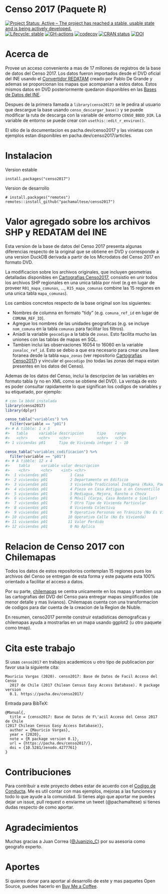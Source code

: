 
<!-- README.md is generated from README.Rmd. Please edit that file -->

# Censo 2017 (Paquete R)

<!-- badges: start -->

[![Project Status: Active – The project has reached a stable, usable
state and is being actively
developed.](https://lifecycle.r-lib.org/articles/figures/lifecycle-stable.svg)](https://lifecycle.r-lib.org/articles/stages.html#stable-1)
[![Lifecycle:
stable](https://img.shields.io/badge/lifecycle-maturing-blue.svg)](https://www.tidyverse.org/lifecycle/#stable)
[![GH-actions](https://github.com/pachamaltese/censo2017/workflows/R-CMD-check/badge.svg)](https://github.com/pachamaltese/censo2017/actions)
[![codecov](https://codecov.io/gh/pachamaltese/censo2017/branch/main/graph/badge.svg?token=XI59cmGd15)](https://codecov.io/gh/pachamaltese/censo2017)
[![CRAN
status](https://www.r-pkg.org/badges/version/censo2017)](https://CRAN.R-project.org/package=censo2017)
[![DOI](https://zenodo.org/badge/DOI/10.5281/zenodo.4277761.svg)](https://doi.org/10.5281/zenodo.4277761)
<!-- badges: end -->

# Acerca de

Provee un acceso conveniente a mas de 17 millones de registros de la
base de datos del Censo 2017. Los datos fueron importados desde el DVD
oficial del INE usando el [Convertidor
REDATAM](https://github.com/discontinuos/redatam-converter/) creado por
Pablo De Grande y ademas se proporcionan los mapas que acompanian a
estos datos. Estos mismos datos en DVD posteriormente quedaron
disponibles en las [Bases de Datos del
INE](https://www.ine.cl/estadisticas/sociales/censos-de-poblacion-y-vivienda/poblacion-y-vivienda).

Despues de la primera llamada a `library(censo2017)` se le pedira al
usuario que descargue la base usando `censo_descargar_base()` y se puede
modificar la ruta de descarga con la variable de entorno
`CENSO_BBDD_DIR`. La variable de entorno se puede crear con
`usethis::edit_r_environ()`.

El sitio de la documentacion es pacha.dev/censo2017 y las vinietas con
ejemplos estan disponibles en pacha.dev/censo2017/articles.

# Instalacion

Version estable

    install.packages("censo2017")

Version de desarrollo

    # install.packages("remotes")
    remotes::install_github("pachamaltese/censo2017")

# Valor agregado sobre los archivos SHP y REDATAM del INE

Esta version de la base de datos del Censo 2017 presenta algunas
diferencias respecto de la original que se obtiene en DVD y corresponde
a una version DuckDB derivada a partir de los Microdatos del Censo 2017
en formato DVD.

La modificacion sobre los archivos originales, que incluyen geometrias
detalladas disponibles en [Cartografias
Censo2017](https://github.com/pachamaltese/cartografias-censo2017),
consistio en unir todos los archivos SHP regionales en una unica tabla
por nivel (e.g en lugar de proveer `R01_mapa_comunas`, …,
`R15_mapa_comunas` combine las 15 regiones en una unica tabla
`mapa_comunas`).

Los cambios concretos respecto de la base original son los siguientes:

-   Nombres de columna en formato “tidy” (e.g. `comuna_ref_id` en lugar
    de `COMUNA_REF_ID`).
-   Agregue los nombres de las unidades geograficas (e.g. se incluye
    `nom_comuna` en la tabla `comunas` para facilitar los filtros).
-   Aniadi la variable `geocodigo` a la tabla de `zonas`. Esto facilita
    mucho las uniones con las tablas de mapas en SQL.
-   Tambien inclui las observaciones 16054 to 16060 en la variable
    `zonaloc_ref_id`. Esto se debio a que era necesario para crear una
    llave foranea desde la tabla `mapa_zonas` (ver repositorio
    [Cartografias
    Censo2017](https://github.com/pachamaltese/cartografias-censo2017))
    y vincular el `geocodigo` (no todas las zonas del mapa estan
    presentes en los datos del Censo).

Ademas de los datos del Censo, inclui la descripcion de las variables en
formato tabla (y no en XML como se obtiene del DVD). La ventaja de esto
es poder consultar rapidamente lo que significan los codigos de
variables y su etiquetado, por ejemplo:

``` r
# con la bbdd instalada
library(censo2017)
library(dplyr)

censo_tabla("variables") %>% 
  filter(variable == "p01")
#> # A tibble: 1 x 5
#>   tabla     variable descripcion      tipo    rango 
#>   <chr>     <chr>    <chr>            <chr>   <chr> 
#> 1 viviendas p01      Tipo de Vivienda integer 1 - 10

censo_tabla("variables_codificacion") %>% 
  filter(variable == "p01")
#> # A tibble: 12 x 4
#>    tabla     variable valor descripcion                                         
#>    <chr>     <chr>    <int> <chr>                                               
#>  1 viviendas p01          1 Casa                                                
#>  2 viviendas p01          2 Departamento en Edificio                            
#>  3 viviendas p01          3 Vivienda Tradicional Indígena (Ruka, Pae Pae u Otra…
#>  4 viviendas p01          4 Pieza en Casa Antigua o en Conventillo              
#>  5 viviendas p01          5 Mediagua, Mejora, Rancho o Choza                    
#>  6 viviendas p01          6 Móvil (Carpa, Casa Rodante o Similar)               
#>  7 viviendas p01          7 Otro Tipo de Vivienda Particular                    
#>  8 viviendas p01          8 Vivienda Colectiva                                  
#>  9 viviendas p01          9 Operativo Personas en Tránsito (No Es Vivienda)     
#> 10 viviendas p01         10 Operativo Calle (No Es Vivienda)                    
#> 11 viviendas p01         11 Valor Perdido                                       
#> 12 viviendas p01          0 No Aplica
```

# Relacion de Censo 2017 con Chilemapas

Todos los datos de estos repositorios contemplan 15 regiones pues los
archivos del Censo se entregan de esta forma y este paquete esta 100%
orientado a facilitar el acceso a datos.

Por su parte, [chilemapas](https://pacha.dev/chilemapas/) se centra
unicamente en los mapas y tambien usa las cartografias del DVD del Censo
para entregar mapas simplificados (de menor detalle y mas livianos).
Chilemapas cuenta con una transformacion de codigos para dar cuenta de
la creacion de la Region de Niuble.

En resumen, censo2017 permite construir estadisticas demograficas y
chilemapas ayuda a mostrarlas en un mapa usando ggplot2 (u otro paquete
como tmap).

# Cita este trabajo

Si usas `censo2017` en trabajos academicos u otro tipo de publicacion
por favor usa la siguiente cita:

    Mauricio Vargas (2020). censo2017: Base de Datos de Facil Acceso del Censo
      2017 de Chile (2017 Chilean Census Easy Access Database). R package version
      0.1. https://pacha.dev/censo2017/

Entrada para BibTeX:

    @Manual{,
      title = {censo2017: Base de Datos de F\'acil Acceso del Censo 2017 de Chile
    (2017 Chilean Census Easy Access Database)},
      author = {Mauricio Vargas},
      year = {2020},
      note = {R package version 0.1},
      url = {https://pacha.dev/censo2017/},
      doi = {10.5281/zenodo.4277761}
    }

# Contribuciones

Para contribuir a este proyecto debes estar de acuerdo con el [Codigo de
Conducta](https://pacha.dev/censo2017/CODE_OF_CONDUCT.html). Me es util
contar con mas ejemplos, mejoras a las funciones y todo lo que ayude a
la comunidad. Si tienes algo que aportar me puedes dejar un issue, pull
request o enviarme un tweet (@pachamaltese) si tienes dudas respecto de
como aportar.

# Agradecimientos

Muchas gracias a Juan Correa
([@Juanizio\_C](https://twitter.com/Juanizio_C/)) por su asesoria como
geografo experto.

# Aportes

Si quieres donar para aportar al desarrollo de este y mas paquetes Open
Source, puedes hacerlo en [Buy Me a
Coffee](https://www.buymeacoffee.com/pacha/).
